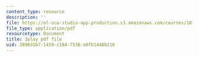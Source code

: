 ```yaml
---
content_type: resource
description: ''
file: https://ol-ocw-studio-app-production.s3.amazonaws.com/courses/18-01sc-single-variable-calculus-fall-2010/389631b71459c1847536a0fb1448b216_ksAdC6Z99dE.pdf
file_type: application/pdf
resourcetype: Document
title: 3play pdf file
uid: 389631b7-1459-c184-7536-a0fb1448b216
---
```

